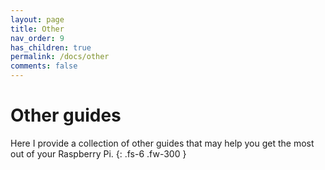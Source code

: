 ```yaml
---
layout: page
title: Other
nav_order: 9
has_children: true
permalink: /docs/other
comments: false
---
```


# Other guides

Here I provide a collection of other guides that may help you get the most out of your Raspberry Pi.
{: .fs-6 .fw-300 }
